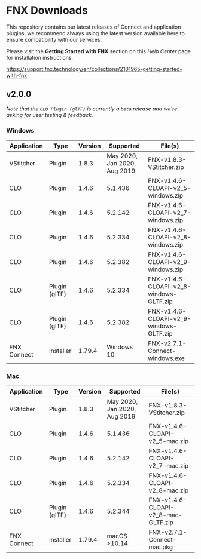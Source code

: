 # FNX Downloads
This repository contains our latest releases of Connect and application plugins, we recommend always using the latest version available here to ensure compatibility with our services.

Please visit the **Getting Started with FNX** section on this *Help Center* page for installation instructions.

https://support.fnx.technology/en/collections/2101965-getting-started-with-fnx


## v2.0.0

*Note that the `CLO Plugin (glTF)` is currently a `beta` release and we're asking for user testing & feedback.*

### Windows

|Application|Type|Version|Supported|File(s)|
|-|-|-|-|-|
|VStitcher|Plugin|1.8.3|May 2020, Jan 2020, Aug 2019|FNX-v1.8.3-VStitcher.zip|
|CLO|Plugin|1.4.6|5.1.436|FNX-v1.4.6-CLOAPI-v2_5-windows.zip|
|CLO|Plugin|1.4.6|5.2.142|FNX-v1.4.6-CLOAPI-v2_7-windows.zip|
|CLO|Plugin|1.4.6|5.2.334|FNX-v1.4.6-CLOAPI-v2_8-windows.zip|
|CLO|Plugin|1.4.6|5.2.382|FNX-v1.4.6-CLOAPI-v2_9-windows.zip|
|CLO|Plugin (glTF)|1.4.6|5.2.334|FNX-v1.4.6-CLOAPI-v2_8-windows-GLTF.zip|
|CLO|Plugin (glTF)|1.4.6|5.2.382|FNX-v1.4.6-CLOAPI-v2_9-windows-GLTF.zip|
|FNX Connect|Installer|1.79.4|Windows 10|FNX-v2.7.1-Connect-windows.exe|

### Mac
|Application|Type|Version|Supported|File(s)|
|-|-|-|-|-|
|VStitcher|Plugin|1.8.3|May 2020, Jan 2020, Aug 2019|FNX-v1.8.3-VStitcher.zip|
|CLO|Plugin|1.4.6|5.1.436|FNX-v1.4.6-CLOAPI-v2_5-mac.zip|
|CLO|Plugin|1.4.6|5.2.142|FNX-v1.4.6-CLOAPI-v2_7-mac.zip|
|CLO|Plugin|1.4.6|5.2.334|FNX-v1.4.6-CLOAPI-v2_8-mac.zip|
|CLO|Plugin (glTF)|1.4.6|5.2.344|FNX-v1.4.6-CLOAPI-v2_8-mac-GLTF.zip|
|FNX Connect|Installer|1.79.4|macOS >10.14|FNX-v2.7.1-Connect-mac.pkg|
